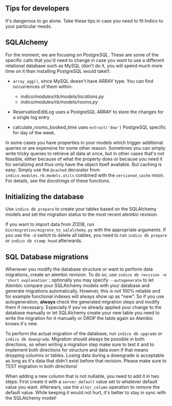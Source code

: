 Tips for developers
-------------------
It's dangerous to go alone. Take these tips in case you need to fit Indico to your particular needs.

## SQLAlchemy
For the moment, we are focusing on _PostgreSQL_. These are some of the specific calls that you'd need to change in case
you want to use a different relational database such as MySQL (don't do it, you will spend much more time on it than
installing PostgreSQL would take!):

* `array_agg()`, since MySQL doesn't have ARRAY type. You can find occurrences of them within:
    - _indico/modules/rb/models/locations.py_
    - _indico/modules/rb/models/rooms.py_

* ReservationEditLog uses a PostgreSQL ARRAY to store the changes for a single log entry

* calculate_rooms_booked_time uses `extract('dow')` PostgreSQL specific for day of the week.

In some cases you have properties in your models which trigger additional queries or are expensive for some other reason.
Sometimes you can simply write tricky queries to retrieve all data at once, but in other cases that's not feasible,
either because of what the property does or because you need it for serializing and thus only have the object itself
available.  But caching is easy: Simply use the `@cached` decorator from `indico.modules.rb.models.utils` combined with
the `versioned_cache` mixin. For details, see the docstrings of these functions.


## Initializing the database
Use `indico db prepare` to create your tables based on the SQLAlchemy models and set the migration status to the most
recent alembic revision.

If you want to import data from ZODB, run `bin/migration/migrate_to_sqlalchemy.py` with the appropriate arguments. If
you use the `-d` switch to delete all tables, you need to run `indico db prepare` or `indico db stamp head` afterwards.


## SQL Database migrations
Whenever you modify the database structure or want to perform data migrations, create an alembic revision.
To do so, use `indico db revision -m 'short explanation'`; optionally you may specify `--autogenerate` to let Alembic
compare your SQLAlchemy models with your database and generate migrations automatically. However, this is not 100%
reliable and for example functional indexes will always show up as "new". So if you use autogeneration, **always**
check the generated migration steps and modify them if necessary. Especially if you've already applied your change to the
database manually or let SQLAlchemy create your new table you need to write the migration for it manually or DROP the
table again so Alembic knows it's new.

To perform the actual migration of the database, run `indico db upgrade` or `indico db downgrade`. Migration should
always be possible in both directions, so when writing a migration step make sure to test it and to implement both
directions for structure and data even if that means dropping columns or tables. Losing data during a downgrade is
acceptable as long as it's data that didn't exist before that revision. Please make sure to TEST migration in both
directions!

When adding a new column that is not nullable, you need to add it in two steps: First create it with a `server_default`
value set to whatever default value you want. Afterwars, use the `alter_column` operation to remove the default value.
While keeping it would not hurt, it's better to stay in sync with the SQLAlchemy model!
